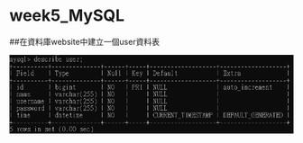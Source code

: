 # week5_MySQL

##在資料庫website中建立一個user資料表

![](https://github.com/PaiKai-Lee/week5_MySQL/blob/master/Requirement%203/user.PNG "user資料表")
